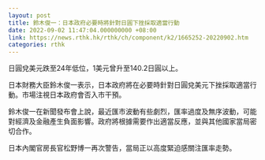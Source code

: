 ```yaml
---
layout: post
title: 鈴木俊一：日本政府必要時將針對日圓下挫採取適當行動
date: 2022-09-02 11:47:04.000000000 +08:00
link: https://news.rthk.hk/rthk/ch/component/k2/1665252-20220902.htm
categories: rthk
---
```


日圓兌美元跌至24年低位，1美元曾升至140.2日圓以上。

日本財務大臣鈴木俊一表示，日本政府將在必要時針對日圓兌美元下挫採取適當行動。市場注視日本政府會否入市干預。

鈴木俊一在新聞發布會上說，最近匯市波動有些劇烈，匯率過度及無序波動，可能對經濟及金融產生負面影響。政府將根據需要作出適當反應，並與其他國家當局密切合作。

日本內閣官房長官松野博一再次警告，當局正以高度緊迫感關注匯率走勢。
